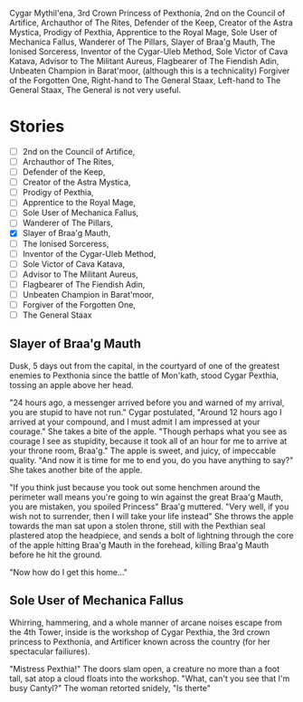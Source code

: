 Cygar Mythil'ena, 
3rd Crown Princess of Pexthonia,
2nd on the Council of Artifice,
Archauthor of The Rites,
Defender of the Keep,
Creator of the Astra Mystica,
Prodigy of Pexthia,
Apprentice to the Royal Mage,
Sole User of Mechanica Fallus,
Wanderer of The Pillars,
Slayer of Braa'g Mauth,
The Ionised Sorceress,
Inventor of the Cygar-Uleb Method,
Sole Victor of Cava Katava,
Advisor to The Militant Aureus,
Flagbearer of The Fiendish Adin,
Unbeaten Champion in Barat'moor, (although this is a technicality)
Forgiver of the Forgotten One,
Right-hand to The General Staax,
Left-hand to The General Staax, 
The General is not very useful.

# Stories

- [ ] 2nd on the Council of Artifice,
- [ ] Archauthor of The Rites,
- [ ] Defender of the Keep,
- [ ] Creator of the Astra Mystica,
- [ ] Prodigy of Pexthia,
- [ ] Apprentice to the Royal Mage,
- [ ] Sole User of Mechanica Fallus,
- [ ] Wanderer of The Pillars,
- [x] Slayer of Braa'g Mauth,
- [ ] The Ionised Sorceress,
- [ ] Inventor of the Cygar-Uleb Method,
- [ ] Sole Victor of Cava Katava,
- [ ] Advisor to The Militant Aureus,
- [ ] Flagbearer of The Fiendish Adin,
- [ ] Unbeaten Champion in Barat'moor,
- [ ] Forgiver of the Forgotten One,
- [ ] The General Staax

## Slayer of Braa'g Mauth

Dusk, 5 days out from the capital, in the courtyard of one of the greatest enemies to Pexthonia since the battle of Mon'kath, stood Cygar Pexthia, tossing an apple above her head.

"24 hours ago, a messenger arrived before you and warned of my arrival, you are stupid to have not run." Cygar postulated, "Around 12 hours ago I arrived at your compound, and I must admit I am impressed at your courage." She takes a bite of the apple. "Though perhaps what you see as courage I see as stupidity, because it took all of an hour for me to arrive at your throne room, Braa'g." The apple is sweet, and juicy, of impeccable quality. "And now it is time for me to end you, do you have anything to say?" She takes another bite of the apple.

"If you think just because you took out some henchmen around the perimeter wall means you're going to win against the great Braa'g Mauth, you are mistaken, you spoiled Princess" Braa'g muttered. "Very well, if you wish not to surrender, then I will take your life instead" She throws the apple towards the man sat upon a stolen throne, still with the Pexthian seal plastered atop the headpiece, and sends a bolt of lightning through the core of the apple hitting Braa'g Mauth in the forehead, killing Braa'g Mauth before he hit the ground.

"Now how do I get this home..."

## Sole User of Mechanica Fallus

Whirring, hammering, and a whole manner of arcane noises escape from the 4th Tower, inside is the workshop of Cygar Pexthia, the 3rd crown princess to Pexthonia, and Artificer known across the country (for her spectacular failiures). 

"Mistress Pexthia!" The doors slam open, a creature no more than a foot tall, sat atop a cloud floats into the workshop. "What, can't you see that I'm busy Cantyl?" The woman retorted snidely, "Is therte" 
